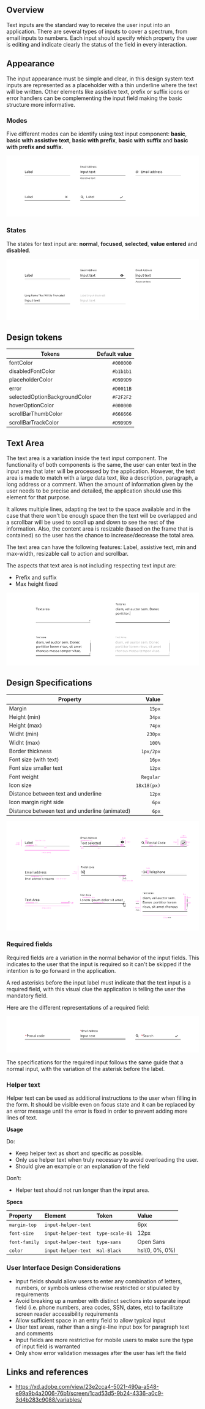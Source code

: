 ## Overview

Text inputs are the standard way to receive the user input into an application. There are several types of inputs to cover a spectrum, from email inputs to numbers.
Each input should specify which property the user is editing and indicate clearly the status of the field in every interaction.

## Appearance

The input appearance must be simple and clear, in this design system text inputs are represented as a placeholder with a thin underline where the text will be written.
Other elements like assistive text, prefix or suffix icons or error handlers can be complementing the input field making the basic structure more informative.

### Modes

Five different modes can be identify using text input component: **basic**, **basic with assistive text**, **basic with prefix**, **basic with suffix** and **basic with prefix and suffix**.

![Input modes example](images/input_modes.png)

### States

The states for text input are: **normal**, **focused**, **selected**, **value entered** and **disabled**.

![Input states example](images/input_states.png)

## Design tokens

| Tokens                        | Default value |
| ----------------------------- | ------------: |
| fontColor                     |     `#000000` |
| disabledFontColor             |     `#b1b1b1` |
| placeholderColor              |     `#D9D9D9` |
| error                         |     `#D0011B` |
| selectedOptionBackgroundColor |     `#F2F2F2` |
| hoverOptionColor              |     `#000000` |
| scrollBarThumbColor           |     `#666666` |
| scrollBarTrackColor           |     `#D9D9D9` |

## Text Area

The text area is a variation inside the text input component. The functionality of both components is the same, the user can enter text in the input area that later will be processed by the application. However, the text area is made to match with a large data text, like a description, paragraph, a long address or a comment.
When the amount of information given by the user needs to be precise and detailed, the application should use this element for that purpose.

It allows multiple lines, adapting the text to the space available and in the case that there won't be enough space then the text will be overlapped and a scrollbar will be used to scroll up and down to see the rest of the information. Also, the content area is resizable (based on the frame that is contained) so the user has the chance to increase/decrease the total area.

The text area can have the following features: Label, assistive text, min and max-width, resizable call to action and scrollbar.

The aspects that text area is not including respecting text input are:

- Prefix and suffix
- Max height fixed

![Textarea example](images/input_textarea.png)

## Design Specifications

| Property                                       |       Value |
| ---------------------------------------------- | ----------: |
| Margin                                         |      `15px` |
| Height (min)                                   |      `34px` |
| Height (max)                                   |      `74px` |
| Widht (min)                                    |     `230px` |
| Widht (max)                                    |      `100%` |
| Border thickness                               |   `1px/2px` |
| Font size (with text)                          |      `16px` |
| Font size smaller text                         |      `12px` |
| Font weight                                    |   `Regular` |
| Icon size                                      | `18x18(px)` |
| Distance between text and underline            |      `12px` |
| Icon margin right side                         |       `6px` |
| Distance between text and underline (animated) |       `6px` |

![Specifications for input component](images/input_specs.png)

### Required fields

Required fields are a variation in the normal behavior of the input fields. This indicates to the user that the input is required so it can't be skipped if the intention is to go forward in the application.

A red asterisks before the input label must indicate that the text input is a required field, with this visual clue the application is telling the user the mandatory field.

Here are the different representations of a required field:

![Type required in input texts](images/input_required.png)

The specifications for the required input follows the same guide that a normal input, with the variation of the asterisk before the label.

### Helper text

Helper text can be used as additional instructions to the user when filling in the form. It should be visible even on focus state and it can be replaced by an error message until the error is fixed in order to prevent adding more lines of text.

**Usage**

Do:

* Keep helper text as short and specific as possible.
* Only use helper text when truly necessary to avoid overloading the user.
* Should give an example or an explanation of the field

Don’t:

* Helper text should not run longer than the input area.

**Specs**

| Property | Element | Token | Value |
| :---         |     :---     |          :--- |         :--- |
| `margin-top`  | `input-helper-text`    |     | 6px 
| `font-size`  | `input-helper-text`    |  `type-scale-01`   | 12px 
| `font-family`  | `input-helper-text`    |  `type-sans`   | Open Sans 
| `color` | `input-helper-text`      |  `Hal-Black`   |  hsl(0, 0%, 0%) |

### User Interface Design Considerations

- Input fields should allow users to enter any combination of letters, numbers, or symbols unless otherwise restricted or stipulated by requirements
- Avoid breaking up a number with distinct sections into separate input field (i.e. phone numbers, area codes, SSN, dates, etc) to facilitate screen reader accessibility requirements
- Allow sufficient space in an entry field to allow typical input
- User text areas, rather than a single-line input box for paragraph text and comments
- Input fields are more restrictive for mobile users to make sure the type of input field is warranted
- Only show error validation messages after the user has left the field

## Links and references

- https://xd.adobe.com/view/23e2cca4-5021-490a-a548-e99a9b4a2006-76b1/screen/1cad53d5-9b24-4336-a0c9-3d4b283c9088/variables/

